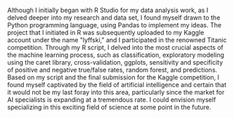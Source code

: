 Although I initially began with R Studio for my data analysis work, as I delved deeper into my research and data set, I found myself drawn to the Python programming language, using Pandas to implement my ideas. The project that I initiated in R was subsequently uploaded to my Kaggle account under the name "lyffski," and I participated in the renowned Titanic competition. Through my R script, I delved into the most crucial aspects of the machine learning process, such as classification, exploratory modeling using the caret library, cross-validation, ggplots, sensitivity and specificity of positive and negative true/false rates, random forest, and predictions. Based on my script and the final submission for the Kaggle competition, I found myself captivated by the field of artificial intelligence and certain that it would not be my last foray into this area, particularly since the market for AI specialists is expanding at a tremendous rate. I could envision myself specializing in this exciting field of science at some point in the future.
